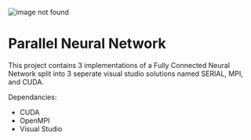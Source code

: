 ![image not found](https://github.com/kobusvdwalt/parallel-neural-network/blob/master/_landing_page/landing.jpg?raw=true)

# Parallel Neural Network

This project contains 3 implementations of a Fully Connected Neural Network split into 3 seperate visual studio solutions named SERIAL, MPI, and CUDA.

Dependancies:
* CUDA
* OpenMPI
* Visual Studio